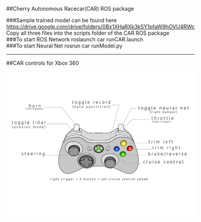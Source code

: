 ##Cherry Autonomous Racecar(CAR) ROS package

###Sample trained model can be found here
https://drive.google.com/drive/folders/0Bx1XHaRXk3kSY1pfaW9hOVU4RWc
<br/>
Copy all three files into the scripts folder of the CAR ROS package
<br/>
###To start ROS Network
roslaunch car runCAR.launch
<br/>
###To start Neural Net
rosrun car runModel.py
___
##CAR controls for Xbox 360

![Alt text](/pictures/controllerCAR.png "Title")

